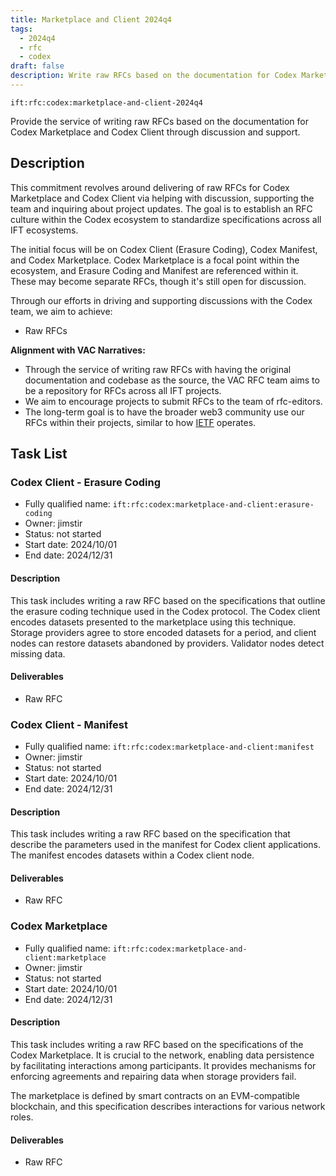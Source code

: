 ```yaml
---
title: Marketplace and Client 2024q4
tags:
  - 2024q4
  - rfc
  - codex
draft: false
description: Write raw RFCs based on the documentation for Codex Marketplace and Codex Client through discussion and support.
---
```


`ift:rfc:codex:marketplace-and-client-2024q4`

Provide the service of writing raw RFCs
based on the documentation for Codex Marketplace and Codex Client
through discussion and support.

## Description

This commitment revolves around delivering of raw RFCs for Codex 
Marketplace and Codex Client via helping with discussion,
supporting the team and inquiring about project updates.
The goal is to establish an RFC culture within the Codex ecosystem
to standardize specifications across all IFT ecosystems.

The initial focus will be on Codex Client (Erasure Coding), Codex Manifest, and 
Codex Marketplace. Codex Marketplace is a focal point within the ecosystem, and 
Erasure Coding and Manifest are referenced within it. These may become separate 
RFCs, though it's still open for discussion.

Through our efforts in driving and supporting discussions with the Codex team, 
we aim to achieve:

- Raw RFCs  

**Alignment with VAC Narratives:**

- Through the service of writing raw RFCs with having the original documentation and codebase as the source, the VAC RFC team aims to be a repository for RFCs across all IFT projects.
- We aim to encourage projects to submit RFCs to the team of rfc-editors.
- The long-term goal is to have the broader web3 community use our RFCs within 
  their projects, similar to how [IETF](https://www.ietf.org/) operates.

## Task List

### Codex Client - Erasure Coding

- Fully qualified name: `ift:rfc:codex:marketplace-and-client:erasure-coding`
- Owner: jimstir
- Status: not started
- Start date: 2024/10/01
- End date: 2024/12/31

#### Description 

This task includes writing a raw RFC based on the specifications
that outline the erasure coding technique used in the Codex protocol.
The Codex client encodes datasets presented to the marketplace
using this technique.
Storage providers agree to store encoded datasets for a period, 
and client nodes can restore datasets abandoned by providers.
Validator nodes detect missing data.
#### Deliverables 

- Raw RFC  

### Codex Client - Manifest

- Fully qualified name: `ift:rfc:codex:marketplace-and-client:manifest`
- Owner: jimstir
- Status: not started
- Start date: 2024/10/01
- End date: 2024/12/31

#### Description 

This task includes writing a raw RFC based on the specification
that describe the parameters used in the manifest
for Codex client applications.
The manifest encodes datasets within a Codex client node.

#### Deliverables 

- Raw RFC  

### Codex Marketplace

- Fully qualified name: `ift:rfc:codex:marketplace-and-client:marketplace`
- Owner: jimstir
- Status: not started
- Start date: 2024/10/01
- End date: 2024/12/31

#### Description 

This task includes writing a raw RFC
based on the specifications of the Codex Marketplace.
It is crucial to the network, enabling data persistence
by facilitating interactions among participants.
It provides mechanisms for enforcing agreements
and repairing data when storage providers fail. 

The marketplace is defined by smart contracts on an EVM-compatible blockchain, 
and this specification describes interactions for various network roles.

#### Deliverables 

- Raw RFC  
